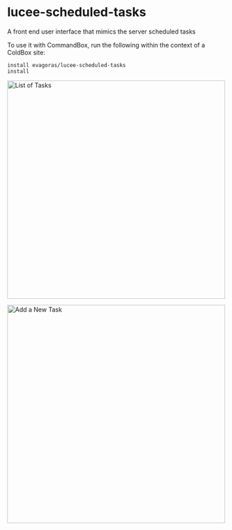# lucee-scheduled-tasks
A front end user interface that mimics the server scheduled tasks

To use it with CommandBox, run the following within the context of a ColdBox site:
```
install evagoras/lucee-scheduled-tasks
install
```

<img src="https://github.com/evagoras/lucee-scheduled-tasks/tree/master/includes/lucee-scheduled-tasks-list.png" 
	alt="List of Tasks" width="500">

<img src="https://github.com/evagoras/lucee-scheduled-tasks/tree/master/includes/lucee-scheduled-tasks-new.png" 
	alt="Add a New Task" width="500">